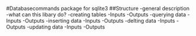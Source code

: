 #Databasecommands package for sqlite3
##Structure
-general description
-what can this libary do?
  -creating tables
    -Inputs
    -Outputs
  -querying data
    -Inputs
    -Outputs
  -inserting data
    -Inputs
    -Outputs
  -delting data
    -Inputs
    -Outputs
  -updating data
    -Inputs
    -Outputs
